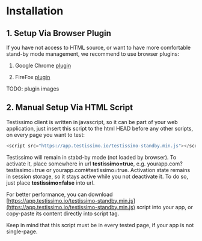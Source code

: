 # Installation

## 1. Setup Via Browser Plugin
If you have not access to HTML source, or want to have more comfortable stand-by mode management, we recommend to use browser plugins:

1. Google Chrome [plugin](https://chrome.google.com/webstore/detail/testissimo/kbndfdpfemdihkbgpaggicjhmfaeeobh?hl=en )

2. FireFox [plugin](https://www.dropbox.com/s/x80m0fzcprgplau/testissimo-0.2.8-an%2Bfx.xpi?dl=1)

TODO: plugin images

## 2. Manual Setup Via HTML Script

Testissimo client is written in javascript, so it can be part of your web application, just insert this script to the html HEAD before any other scripts, on every page you want to test:

```javascript
<script src="https://app.testissimo.io/testissimo-standby.min.js"></script>
```

Testissimo will remain in stabd-by mode (not loaded by browser). To activate it, place somewhere in url **testissimo=true**, e.g. yourapp.com?testissimo=true or yourapp.com#testissimo=true. Activation state remains in session storage, so it stays active while you not deactivate it. To do so, just place **testissimo=false** into url.

For better performance, you can download [https://app.testissimo.io/testissimo-standby.min.js](https://app.testissimo.io/testissimo-standby.min.js) script into your app, or copy-paste its content directly into script tag.

Keep in mind that this script must be in every tested page, if your app is not single-page.
